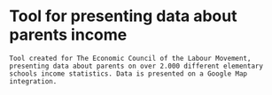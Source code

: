 # Tool for presenting data about parents income

```
Tool created for The Economic Council of the Labour Movement, presenting data about parents on over 2.000 different elementary schools income statistics. Data is presented on a Google Map integration.
```
